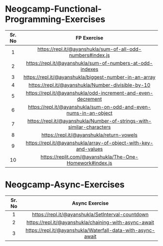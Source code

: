 # Neogcamp-Functional-Programming-Exercises

|Sr. No|FP Exercise|
|:-----:|:--------:|
|1|https://repl.it/@ayanshukla/sum-of-all-odd-numbers#index.js|
|2|https://repl.it/@ayanshukla/sum-of-numbers-at-odd-indexes|
|3|https://repl.it/@ayanshukla/biggest-number-in-an-array|
|4|https://repl.it/@ayanshukla/Number-divisible-by-10|
|5|https://repl.it/@ayanshukla/odd-increment-and-even-decrement|
|6|https://repl.it/@ayanshukla/sum-on-odd-and-even-nums-in-an-object|
|7|https://repl.it/@ayanshukla/Number-of-strings-with-similar-characters|
|8|https://repl.it/@ayanshukla/return-vowels|
|9|https://repl.it/@ayanshukla/array-of-object-with-key-and-values|
|10|https://replit.com/@ayanshukla/The-One-Homework#index.js|

# Neogcamp-Async-Exercises

|Sr. No|Async Exercise|
|:-----:|:--------:|
|1|https://repl.it/@ayanshukla/SetInterval-countdown|
|2|https://repl.it/@ayanshukla/chaining-with-async-await|
|3|https://repl.it/@ayanshukla/Waterfall-data-with-async-await|
